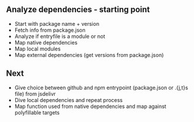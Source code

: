 ## Analyze dependencies - starting point

- Start with package name + version
- Fetch info from package.json
- Analyze if entryfile is a module or not
- Map native dependencies
- Map local modules
- Map external dependencies (get versions from package.json)

## Next

- Give choice between github and npm entrypoint (package.json or .{j,t}s file) from jsdelivr
- Dive local dependencies and repeat process
- Map function used from native dependencies and map against polyfillable targets
